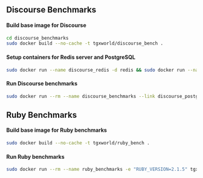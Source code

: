 ## Discourse Benchmarks

#### Build base image for Discourse
```bash
cd discourse_benchmarks
sudo docker build --no-cache -t tgxworld/discourse_bench .
```

#### Setup containers for Redis server and PostgreSQL
```bash
sudo docker run --name discourse_redis -d redis && sudo docker run --name discourse_postgres -d postgres
```

#### Run Discourse benchmarks
```bash
sudo docker run --rm --name discourse_benchmarks --link discourse_postgres:postgres --link discourse_redis:redis -e "RAILS_COMMIT_HASH=<hash to benchmark against>" -e "RUBY_VERSION=2.1.5" tgxworld/discourse_bench
```

## Ruby Benchmarks

#### Build base image for Ruby benchmarks
```bash
sudo docker build --no-cache -t tgxworld/ruby_bench .
```

#### Run Ruby benchmarks
```bash
sudo docker run --rm --name ruby_benchmarks -e "RUBY_VERSION=2.1.5" tgxworld/ruby_bench
```
